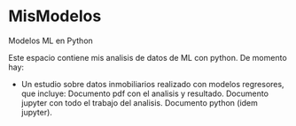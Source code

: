 # MisModelos
Modelos ML en Python

Este espacio contiene mis analisis de datos de ML con python. 
De momento hay:
* Un estudio sobre datos inmobiliarios realizado con modelos regresores, que incluye:
    Documento pdf con el analisis y resultado.
    Documento jupyter con todo el trabajo del analisis.
    Documento python (idem jupyter).
